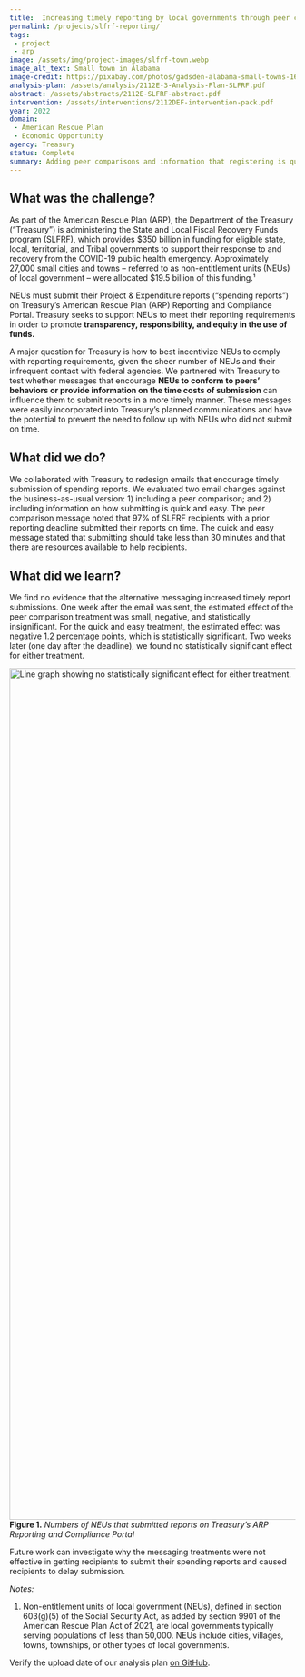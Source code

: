 ```yaml
---
title:  Increasing timely reporting by local governments through peer comparisons and encouragements
permalink: /projects/slfrf-reporting/
tags: 
 - project
 - arp
image: /assets/img/project-images/slfrf-town.webp
image_alt_text: Small town in Alabama
image-credit: https://pixabay.com/photos/gadsden-alabama-small-towns-1616084/
analysis-plan: /assets/analysis/2112E-3-Analysis-Plan-SLFRF.pdf
abstract: /assets/abstracts/2112E-SLFRF-abstract.pdf
intervention: /assets/interventions/2112DEF-intervention-pack.pdf
year: 2022 
domain:
 - American Rescue Plan
 - Economic Opportunity
agency: Treasury
status: Complete
summary: Adding peer comparisons and information that registering is quick and easy to emails did not increase submission of spending reports
---
```

## What was the challenge? 
As part of the American Rescue Plan (ARP), the Department of the Treasury (“Treasury”) is administering the State and Local Fiscal Recovery Funds program (SLFRF), which provides $350 billion in funding for eligible state, local, territorial, and Tribal governments to support their response to and recovery from the COVID-19 public health emergency. Approximately 27,000 small cities and towns – referred to as non-entitlement units (NEUs) of local government – were allocated $19.5 billion of this funding.¹

NEUs must submit their Project & Expenditure reports (“spending reports”) on Treasury’s American Rescue Plan (ARP) Reporting and Compliance Portal. Treasury seeks to support NEUs to meet their reporting requirements in order to promote <b>transparency, responsibility, and equity in the use of funds.</b> 

A major question for Treasury is how to best incentivize NEUs to comply with reporting requirements, given the sheer number of NEUs and their infrequent contact with federal agencies. We partnered with Treasury to test whether messages that encourage <b>NEUs to conform to peers’ behaviors or provide information on the time costs of submission</b> can influence them to submit reports in a more timely manner. These messages were easily incorporated into Treasury’s planned communications and have the potential to prevent the need to follow up with NEUs who did not submit on time.

## What did we do?
We collaborated with Treasury to redesign emails that encourage timely submission of spending reports. We evaluated two email changes against the business-as-usual version: 1) including a peer comparison; and 2) including information on how submitting is quick and easy. The peer comparison message noted that 97% of SLFRF recipients with a prior reporting deadline submitted their reports on time. The quick and easy message stated that submitting should take less than 30 minutes and that there are resources available to help recipients.

## What did we learn?
We find no evidence that the alternative messaging increased timely report submissions. One week after the email was sent, the estimated effect of the peer comparison treatment was small, negative, and statistically insignificant. For the quick and easy treatment, the estimated effect was negative 1.2 percentage points, which is statistically significant. Two weeks later (one day after the deadline), we found no statistically significant effect for either treatment.

<img src="{{ '/assets/img/project-images/2112E-fig1.webp' | prepend: site.baseurl }}" alt="Line graph showing no statistically significant effect for either treatment." width="1500">
<b>Figure 1.</b> <i>Numbers of NEUs that submitted reports on Treasury’s ARP Reporting and Compliance Portal</i>

Future work can investigate why the messaging treatments were not effective in getting recipients to submit their spending reports and caused recipients to delay submission.

_Notes:_
1. Non-entitlement units of local government (NEUs), defined in section 603(g)(5) of the Social Security Act, as added by section 9901 of the American Rescue Plan Act of 2021, are local governments typically serving populations of less than 50,000. NEUs include cities, villages, towns, townships, or other types of local governments.

Verify the upload date of our analysis plan <a href="https://github.com/gsa-oes/office-of-evaluation-sciences/commits/master/assets/analysis/2112E-3-Analysis-Plan-SLFRF.pdf">on GitHub</a>. 
